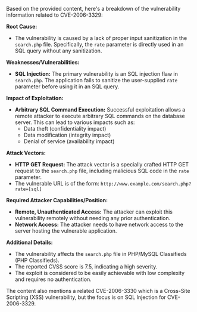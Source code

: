 Based on the provided content, here's a breakdown of the vulnerability information related to CVE-2006-3329:

**Root Cause:**
- The vulnerability is caused by a lack of proper input sanitization in the `search.php` file. Specifically, the `rate` parameter is directly used in an SQL query without any sanitization.

**Weaknesses/Vulnerabilities:**
- **SQL Injection:** The primary vulnerability is an SQL injection flaw in `search.php`. The application fails to sanitize the user-supplied `rate` parameter before using it in an SQL query.

**Impact of Exploitation:**
- **Arbitrary SQL Command Execution:** Successful exploitation allows a remote attacker to execute arbitrary SQL commands on the database server. This can lead to various impacts such as:
    - Data theft (confidentiality impact)
    - Data modification (integrity impact)
    - Denial of service (availability impact)

**Attack Vectors:**
- **HTTP GET Request:** The attack vector is a specially crafted HTTP GET request to the `search.php` file, including malicious SQL code in the `rate` parameter.
- The vulnerable URL is of the form: `http://www.example.com/search.php?rate=[sql]`

**Required Attacker Capabilities/Position:**
- **Remote, Unauthenticated Access:** The attacker can exploit this vulnerability remotely without needing any prior authentication.
- **Network Access:** The attacker needs to have network access to the server hosting the vulnerable application.

**Additional Details:**
- The vulnerability affects the `search.php` file in PHP/MySQL Classifieds (PHP Classifieds).
- The reported CVSS score is 7.5, indicating a high severity.
- The exploit is considered to be easily achievable with low complexity and requires no authentication.

The content also mentions a related CVE-2006-3330 which is a Cross-Site Scripting (XSS) vulnerability, but the focus is on SQL Injection for CVE-2006-3329.